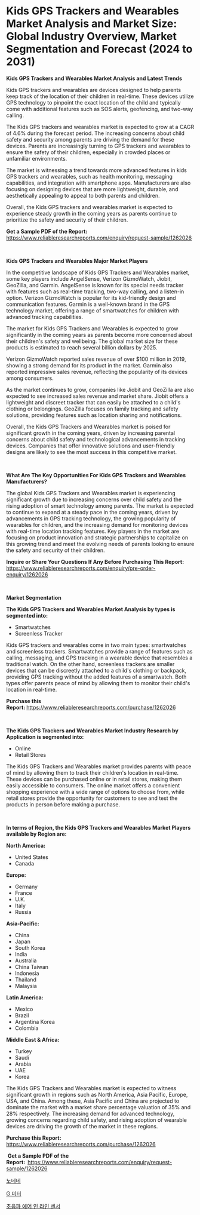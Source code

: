 <p><h1>Kids GPS Trackers and Wearables Market Analysis and Market Size: Global Industry Overview, Market Segmentation and Forecast (2024 to 2031)</h1></p><p><strong>Kids GPS Trackers and Wearables Market Analysis and Latest Trends</strong></p>
<p><p>Kids GPS trackers and wearables are devices designed to help parents keep track of the location of their children in real-time. These devices utilize GPS technology to pinpoint the exact location of the child and typically come with additional features such as SOS alerts, geofencing, and two-way calling.</p><p>The Kids GPS trackers and wearables market is expected to grow at a CAGR of 4.6% during the forecast period. The increasing concerns about child safety and security among parents are driving the demand for these devices. Parents are increasingly turning to GPS trackers and wearables to ensure the safety of their children, especially in crowded places or unfamiliar environments.</p><p>The market is witnessing a trend towards more advanced features in kids GPS trackers and wearables, such as health monitoring, messaging capabilities, and integration with smartphone apps. Manufacturers are also focusing on designing devices that are more lightweight, durable, and aesthetically appealing to appeal to both parents and children.</p><p>Overall, the Kids GPS trackers and wearables market is expected to experience steady growth in the coming years as parents continue to prioritize the safety and security of their children.</p></p>
<p><strong>Get a Sample PDF of the Report:&nbsp;</strong> <a href="https://www.reliableresearchreports.com/enquiry/request-sample/1262026">https://www.reliableresearchreports.com/enquiry/request-sample/1262026</a></p>
<p>&nbsp;</p>
<p><strong>Kids GPS Trackers and Wearables Major Market Players</strong></p>
<p><p>In the competitive landscape of Kids GPS Trackers and Wearables market, some key players include AngelSense, Verizon GizmoWatch, Jiobit, GeoZilla, and Garmin. AngelSense is known for its special needs tracker with features such as real-time tracking, two-way calling, and a listen-in option. Verizon GizmoWatch is popular for its kid-friendly design and communication features. Garmin is a well-known brand in the GPS technology market, offering a range of smartwatches for children with advanced tracking capabilities.</p><p>The market for Kids GPS Trackers and Wearables is expected to grow significantly in the coming years as parents become more concerned about their children's safety and wellbeing. The global market size for these products is estimated to reach several billion dollars by 2025.</p><p>Verizon GizmoWatch reported sales revenue of over $100 million in 2019, showing a strong demand for its product in the market. Garmin also reported impressive sales revenue, reflecting the popularity of its devices among consumers.</p><p>As the market continues to grow, companies like Jiobit and GeoZilla are also expected to see increased sales revenue and market share. Jiobit offers a lightweight and discreet tracker that can easily be attached to a child's clothing or belongings. GeoZilla focuses on family tracking and safety solutions, providing features such as location sharing and notifications.</p><p>Overall, the Kids GPS Trackers and Wearables market is poised for significant growth in the coming years, driven by increasing parental concerns about child safety and technological advancements in tracking devices. Companies that offer innovative solutions and user-friendly designs are likely to see the most success in this competitive market.</p></p>
<p>&nbsp;</p>
<p><strong>What Are The Key Opportunities For Kids GPS Trackers and Wearables Manufacturers?</strong></p>
<p><p>The global Kids GPS Trackers and Wearables market is experiencing significant growth due to increasing concerns over child safety and the rising adoption of smart technology among parents. The market is expected to continue to expand at a steady pace in the coming years, driven by advancements in GPS tracking technology, the growing popularity of wearables for children, and the increasing demand for monitoring devices with real-time location tracking features. Key players in the market are focusing on product innovation and strategic partnerships to capitalize on this growing trend and meet the evolving needs of parents looking to ensure the safety and security of their children.</p></p>
<p><strong>Inquire or Share Your Questions If Any Before Purchasing This Report:</strong> <a href="https://www.reliableresearchreports.com/enquiry/pre-order-enquiry/1262026">https://www.reliableresearchreports.com/enquiry/pre-order-enquiry/1262026</a></p>
<p>&nbsp;</p>
<p><strong>Market Segmentation</strong></p>
<p><strong>The Kids GPS Trackers and Wearables Market Analysis by types is segmented into:</strong></p>
<p><ul><li>Smartwatches</li><li>Screenless Tracker</li></ul></p>
<p><p>Kids GPS trackers and wearables come in two main types: smartwatches and screenless trackers. Smartwatches provide a range of features such as calling, messaging, and GPS tracking in a wearable device that resembles a traditional watch. On the other hand, screenless trackers are smaller devices that can be discreetly attached to a child's clothing or backpack, providing GPS tracking without the added features of a smartwatch. Both types offer parents peace of mind by allowing them to monitor their child's location in real-time.</p></p>
<p><strong>Purchase this Report:&nbsp;</strong><a href="https://www.reliableresearchreports.com/purchase/1262026">https://www.reliableresearchreports.com/purchase/1262026</a></p>
<p>&nbsp;</p>
<p><strong>The Kids GPS Trackers and Wearables Market Industry Research by Application is segmented into:</strong></p>
<p><ul><li>Online</li><li>Retail Stores</li></ul></p>
<p><p>The Kids GPS Trackers and Wearables market provides parents with peace of mind by allowing them to track their children's location in real-time. These devices can be purchased online or in retail stores, making them easily accessible to consumers. The online market offers a convenient shopping experience with a wide range of options to choose from, while retail stores provide the opportunity for customers to see and test the products in person before making a purchase.</p></p>
<p>&nbsp;</p>
<p><strong>In terms of Region, the Kids GPS Trackers and Wearables Market Players available by Region are:</strong></p>
<p>
    <p> <strong> North America: </strong>
        <ul>
            <li>United States</li>
            <li>Canada</li>
        </ul>
        </p> 
    <p> <strong> Europe: </strong>
        <ul>
            <li>Germany</li>
            <li>France</li>
            <li>U.K.</li>
            <li>Italy</li>
            <li>Russia</li>
        </ul>
        </p> 
    <p> <strong> Asia-Pacific: </strong>
        <ul>
            <li>China</li>
            <li>Japan</li>
            <li>South Korea</li>
            <li>India</li>
            <li>Australia</li>
            <li>China Taiwan</li>
            <li>Indonesia</li>
            <li>Thailand</li>
            <li>Malaysia</li>
        </ul>
        </p> 
    <p> <strong> Latin America: </strong>
        <ul>
            <li>Mexico</li>
            <li>Brazil</li>
            <li>Argentina Korea</li>
            <li>Colombia</li>
        </ul>
        </p> 
    <p> <strong> Middle East & Africa: </strong>
        <ul>
            <li>Turkey</li>
            <li>Saudi</li>
            <li>Arabia</li>
            <li>UAE</li>
            <li>Korea</li>
        </ul>
    </p>
    </p>
<p><p>The Kids GPS Trackers and Wearables market is expected to witness significant growth in regions such as North America, Asia Pacific, Europe, USA, and China. Among these, Asia Pacific and China are projected to dominate the market with a market share percentage valuation of 35% and 28% respectively. The increasing demand for advanced technology, growing concerns regarding child safety, and rising adoption of wearable devices are driving the growth of the market in these regions.</p></p>
<p><strong>Purchase this Report: </strong><a href="https://www.reliableresearchreports.com/purchase/1262026">https://www.reliableresearchreports.com/purchase/1262026</a></p>
<p>&nbsp;<strong>Get a Sample PDF of the Report:&nbsp;&nbsp;</strong><a href="https://www.reliableresearchreports.com/enquiry/request-sample/1262026">https://www.reliableresearchreports.com/enquiry/request-sample/1262026</a></p>
<p><strong></strong></p>
<p><p><a href="https://github.com/laholand/Market-Research-Report-List-3/blob/main/64365215965.md">노네네</a></p><p><a href="https://github.com/KellyLyncyh543964/Market-Research-Report-List-1/blob/main/35062785964.md">G 미터</a></p><p><a href="https://github.com/vsnao330707/Market-Research-Report-List-1/blob/main/45831185963.md">초음파 에어 인 라인 센서</a></p></p>